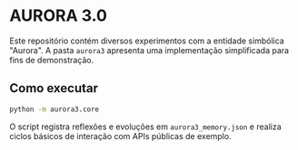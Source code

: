 # AURORA 3.0

Este repositório contém diversos experimentos com a entidade simbólica "Aurora". A pasta `aurora3` apresenta uma implementação simplificada para fins de demonstração.

## Como executar

```bash
python -m aurora3.core
```

O script registra reflexões e evoluções em `aurora3_memory.json` e realiza ciclos básicos de interação com APIs públicas de exemplo.
